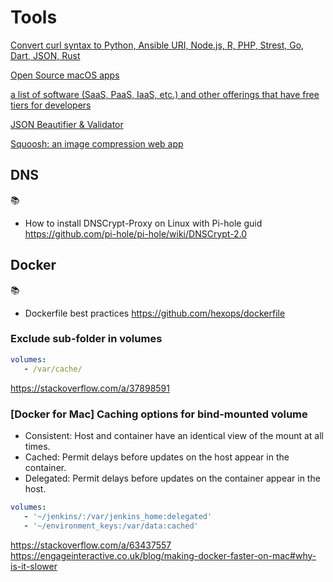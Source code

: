 # Tools

[Convert curl syntax to Python, Ansible URI, Node.js, R, PHP, Strest, Go, Dart, JSON, Rust](https://curl.trillworks.com/)

[Open Source macOS apps](https://internetprivacyguy.com/list-of-open-source-macos-apps/)

[a list of software (SaaS, PaaS, IaaS, etc.) and other offerings that have free tiers for developers](https://free-for.dev/)

[JSON Beautifier & Validator](https://duckduckgo.com/?q=json+formatter)

[Squoosh: an image compression web app](https://squoosh.app/)

## DNS

📚
* How to install DNSCrypt-Proxy on Linux with Pi-hole guid https://github.com/pi-hole/pi-hole/wiki/DNSCrypt-2.0

## Docker

📚
* Dockerfile best practices https://github.com/hexops/dockerfile

### Exclude sub-folder in volumes
```yml
volumes:
   - /var/cache/
```
https://stackoverflow.com/a/37898591

### [Docker for Mac] Caching options for bind-mounted volume
* Consistent: Host and container have an identical view of the mount at all times.
* Cached: Permit delays before updates on the host appear in the container.
* Delegated: Permit delays before updates on the container appear in the host.
```yml
volumes:
   - '~/jenkins/:/var/jenkins_home:delegated'
   - '~/environment_keys:/var/data:cached'
```
https://stackoverflow.com/a/63437557
https://engageinteractive.co.uk/blog/making-docker-faster-on-mac#why-is-it-slower

